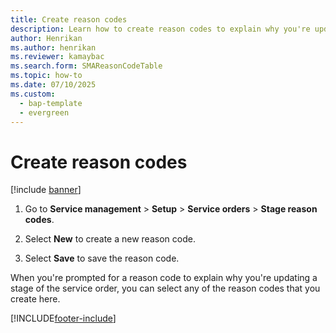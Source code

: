 ```yaml
---
title: Create reason codes   
description: Learn how to create reason codes to explain why you're updating a stage of a service order, including a step-by-step process for saving reason codes. 
author: Henrikan
ms.author: henrikan
ms.reviewer: kamaybac
ms.search.form: SMAReasonCodeTable
ms.topic: how-to
ms.date: 07/10/2025
ms.custom: 
  - bap-template
  - evergreen
---
```


# Create reason codes

[!include [banner](../includes/banner.md)]

1. Go to **Service management** \> **Setup** \> **Service orders** \> **Stage reason codes**.

1. Select **New** to create a new reason code.

1. Select **Save** to save the reason code.

When you're prompted for a reason code to explain why you're updating a stage of the service order, you can select any of the reason codes that you create here.

[!INCLUDE[footer-include](../../includes/footer-banner.md)]
